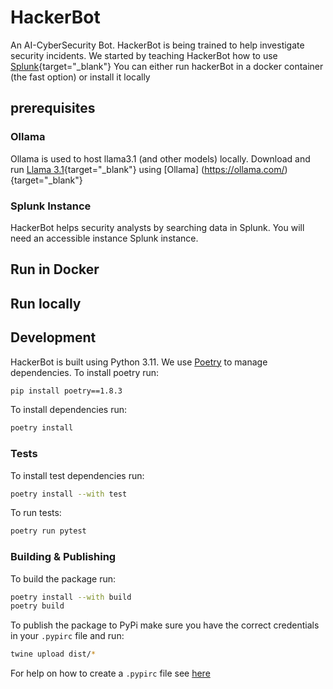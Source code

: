 # HackerBot
An AI-CyberSecurity Bot. HackerBot is being trained to help investigate security incidents. We started by teaching HackerBot how to use [Splunk](https://www.splunk.com/){target="_blank"}
You can either run hackerBot in a docker container (the fast option) or install it locally

## prerequisites
### Ollama
Ollama is used to host llama3.1 (and other models) locally. Download and run [Llama 3.1](https://ai.meta.com/blog/meta-llama-3-1/){target="_blank"} using [Ollama] (https://ollama.com/){target="_blank"}

### Splunk Instance
HackerBot helps security analysts by searching data in Splunk. You will need an accessible instance  Splunk instance.

## Run in Docker


## Run locally

## Development
HackerBot is built using Python 3.11. We use [Poetry](https://python-poetry.org/) to manage dependencies. To install poetry run:
```bash
pip install poetry==1.8.3
```
To install dependencies run:
```bash
poetry install
```
### Tests
To install test dependencies run:
```bash
poetry install --with test
```
To run tests:
```bash
poetry run pytest
```
### Building & Publishing
To build the package run:
```bash
poetry install --with build
poetry build
```

To publish the package to PyPi make sure you have the correct credentials in your `.pypirc` file and run:
```bash
twine upload dist/*
```
For help on how to create a `.pypirc` file see [here](https://packaging.python.org/en/latest/guides/distributing-packages-using-setuptools/#create-an-account)

